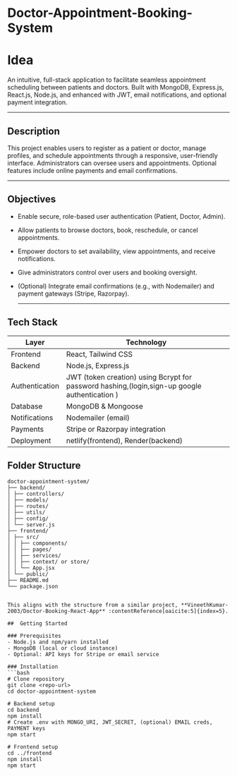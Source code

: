 # Doctor-Appointment-Booking-System

# Idea
An intuitive, full-stack application to facilitate seamless appointment scheduling between patients and doctors. Built with MongoDB, Express.js, React.js, Node.js, and enhanced with JWT, email notifications, and optional payment integration.
___

##  Description
This project enables users to register as a patient or doctor, manage profiles, and schedule appointments through a responsive, user-friendly interface. Administrators can oversee users and appointments. Optional features include online payments and email confirmations.
___
##  Objectives
- Enable secure, role-based user authentication (Patient, Doctor, Admin).
- Allow patients to browse doctors, book, reschedule, or cancel appointments.
- Empower doctors to set availability, view appointments, and receive notifications.
- Give administrators control over users and booking oversight.
- (Optional) Integrate email confirmations (e.g., with Nodemailer) and payment gateways (Stripe, Razorpay).

  ___

##  Tech Stack

| Layer         | Technology                        |
|---------------|-----------------------------------|
| Frontend      | React, Tailwind CSS |
| Backend       | Node.js, Express.js               |
| Authentication| JWT (token creation) using Bcrypt for password hashing,(login,sign-up google authentication )|
| Database      | MongoDB & Mongoose                |
| Notifications | Nodemailer (email) |
| Payments      | Stripe or Razorpay integration  |
| Deployment    | netlify(frontend), Render(backend)       |


##  Folder Structure
```
doctor-appointment-system/
├── backend/
│ ├── controllers/
│ ├── models/
│ ├── routes/
│ ├── utils/
│ ├── config/
│ └── server.js
├── frontend/
│ ├── src/
│ │ ├── components/
│ │ ├── pages/
│ │ ├── services/
│ │ ├── context/ or store/
│ │ └── App.jsx
│ └── public/
├── README.md
└── package.json


This aligns with the structure from a similar project, **VineethKumar-2003/Doctor-Booking-React-App** :contentReference[oaicite:5]{index=5}.

##  Getting Started

### Prerequisites
- Node.js and npm/yarn installed
- MongoDB (local or cloud instance)
- Optional: API keys for Stripe or email service

### Installation
```bash
# Clone repository
git clone <repo-url>
cd doctor-appointment-system

# Backend setup
cd backend
npm install
# Create .env with MONGO_URI, JWT_SECRET, (optional) EMAIL creds, PAYMENT keys
npm start

# Frontend setup
cd ../frontend
npm install
npm start


